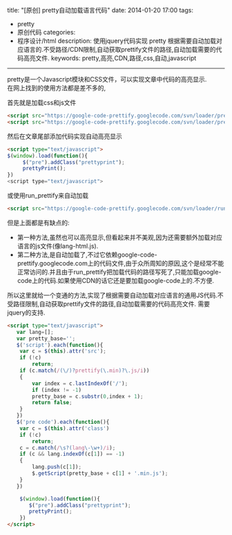title: "[原创] pretty自动加载语言代码"
date: 2014-01-20 17:00
tags: 
- pretty
- 原创代码
categories: 
- 程序设计/html
description: 使用jquery代码实现 pretty 根据需要自动加载对应语言的.不受路径/CDN限制,自动获取prettify文件的路径,自动加载需要的代码高亮文件.
keywords: pretty,高亮,CDN,路径,css,自动,javascript
---

pretty是一个Javascript模块和CSS文件，可以实现文章中代码的高亮显示.  
在网上找到的使用方法都是差不多的,

首先就是加载css和js文件  
<!--more-->

```html
<script src="https://google-code-prettify.googlecode.com/svn/loader/prettify.js"></script>
<script src="https://google-code-prettify.googlecode.com/svn/loader/prettify.css"></script>
```
然后在文章尾部添加代码实现自动高亮显示

```html
<script type="text/javascript">
$(window).load(function(){
     $("pre").addClass("prettyprint");
     prettyPrint();
})
<script type="text/javascript">
```

或使用run_prettify来自动加载
```html
<script src="https://google-code-prettify.googlecode.com/svn/loader/run_prettify.js?lang=css&skin=sunburst"></script>
```

但是上面都是有缺点的:
* 第一种方法,虽然也可以高亮显示,但看起来并不美观,因为还需要额外加载对应语言的js文件(像lang-html.js).
* 第二种方法,是自动加载了,不过它依赖google-code-prettify.googlecode.com上的代码文件,由于众所周知的原因,这个是经常不能正常访问的.并且由于run_prettify把加载代码的路径写死了,只能加载google-code上的代码.如果使用CDN的话它还是要加载google-code上的.不方便.

所以这里就给一个变通的方法,实现了根据需要自动加载对应语言的通用JS代码.不受路径限制,自动获取prettify文件的路径,自动加载需要的代码高亮文件.
需要jquery的支持.


```html
<script type="text/javascript">
   var lang=[];
   var pretty_base='';
   $('script').each(function(){
	var c = $(this).attr('src');
	if (!c)
	    return;
	if (c.match(/(\/)?prettify(\.min)?\.js/i))
	{
	    var index = c.lastIndexOf('/');
	    if (index != -1)
		pretty_base = c.substr(0,index + 1);
	    return false;
	}
   })
   $('pre code').each(function(){
	var c = $(this).attr('class')
	if (!c)
	    return;
	c = c.match(/\s?(lang\-\w+)/i);
	if (c && lang.indexOf(c[1]) == -1)
	{
	    lang.push(c[1]);
	    $.getScript(pretty_base + c[1] + '.min.js');
	}
   })

    $(window).load(function(){
       $("pre").addClass("prettyprint");
       prettyPrint();
    })
</script>
```